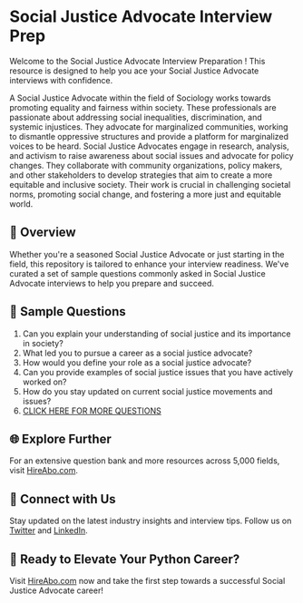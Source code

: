 # Social Justice Advocate Interview Prep

Welcome to the Social Justice Advocate Interview Preparation ! This resource is designed to help you ace your Social Justice Advocate interviews with confidence.

A Social Justice Advocate within the field of Sociology works towards promoting equality and fairness within society. These professionals are passionate about addressing social inequalities, discrimination, and systemic injustices. They advocate for marginalized communities, working to dismantle oppressive structures and provide a platform for marginalized voices to be heard. Social Justice Advocates engage in research, analysis, and activism to raise awareness about social issues and advocate for policy changes. They collaborate with community organizations, policy makers, and other stakeholders to develop strategies that aim to create a more equitable and inclusive society. Their work is crucial in challenging societal norms, promoting social change, and fostering a more just and equitable world.

## 🚀 Overview

Whether you're a seasoned Social Justice Advocate or just starting in the field, this repository is tailored to enhance your interview readiness. We've curated a set of sample questions commonly asked in Social Justice Advocate interviews to help you prepare and succeed.

## 📝 Sample Questions

1. Can you explain your understanding of social justice and its importance in society?
2. What led you to pursue a career as a social justice advocate?
3. How would you define your role as a social justice advocate?
4. Can you provide examples of social justice issues that you have actively worked on?
5. How do you stay updated on current social justice movements and issues?
6. [CLICK HERE FOR MORE QUESTIONS](https://hireabo.com/job/7_1_42/Social%20Justice%20Advocate)

## 🌐 Explore Further

For an extensive question bank and more resources across 5,000 fields, visit [HireAbo.com](https://www.hireabo.com).

## 📱 Connect with Us

Stay updated on the latest industry insights and interview tips. Follow us on [Twitter](https://twitter.com/hireabo) and [LinkedIn](https://www.linkedin.com/in/hire-abo-3609972a8/).

## 🚀 Ready to Elevate Your Python Career?

Visit [HireAbo.com](https://www.hireabo.com) now and take the first step towards a successful Social Justice Advocate career!